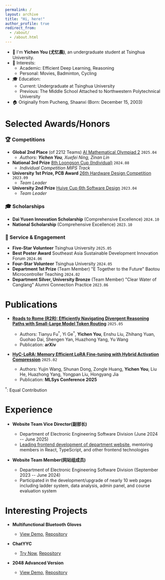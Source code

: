 ```yaml
---
permalink: /
layout: archive
title: "Hi, here!"
author_profile: true
redirect_from: 
  - /about/
  - /about.html
---
```


- 🌱 I'm **Yichen You (尤忆晨)**, an undergraduate student at Tsinghua University.
- 🌟 Interests:
  - Academic: Efficient Deep Learning, Reasoning
  - Personal: Movies, Badminton, Cycling
- 🎓 Education:
  - Current: Undergraduate at Tsinghua University
  - Previous: The Middle School Attached to Northwestern Polytechnical University
- 🏠 Originally from Pucheng, Shaanxi (Born: December 15, 2003)

Selected Awards/Honors
======
### 🏆 Competitions
* **Global 2nd Place** (of 2212 Teams) [AI Mathematical Olympiad 2](https://github.com/imagination-research/aimo2) `2025.04`
  - *Authors: **Yichen You**, Xuefei Ning, Zinan Lin* 
* **National 3rd Prize** [8th Loongson Cup (Individual)](https://github.com/youyc22/NSCSCC-2024) `2024.08`
  - *Individual Competition MIPS Track*
* **University 1st Prize, PCB Award** [26th Hardware Design Competition](https://github.com/youyc22/Multifunctional) `2023.09`
  - *Team Leader*
* **University 2nd Prize** [Huiye Cup 6th Software Design](https://github.com/youyc22/EESDC6-2048-Advanced-Version) `2023.04`
  - *Team Leader*


### 🎓 Scholarships
* **Dai Yusen Innovation Scholarship** (Comprehensive Excellence) `2024.10`
* **National Scholarship** (Comprehensive Excellence) `2023.10`

### 🌟 Service & Engagement
* **Five-Star Volunteer** Tsinghua University `2025.05`
* **Best Poster Award** Southeast Asia Sustainable Development Innovation Forum `2024.06`
* **Four-Star Volunteer** Tsinghua University `2024.05`
* **Department 1st Prize** (Team Member) "E Together to the Future" Baotou Microcontroller Teaching `2024.02`
* **Department Silver, University Bronze** (Team Member) "Clear Water of Canglang" Alumni Connection Practice `2023.06`


Publications
======
* **[Roads to Rome (R2R): Efficiently Navigating Divergent Reasoning Paths with Small-Large Model Token Routing](https://arxiv.org/abs/2505.21600)** `2025.05`
  * Authors: Tianyu Fu<sup>†</sup>, Yi Ge<sup>†</sup>, **Yichen You**, Enshu Liu, Zhihang Yuan, Guohao Dai, Shengen Yan, Huazhong Yang, Yu Wang
  * Publication: **arXiv**

* **[HyC-LoRA: Memory Efficient LoRA Fine-tuning with Hybrid Activation Compression](https://mlsys.org/virtual/2025/poster/3254)** `2025.02`
  * Authors: Yujin Wang, Shunan Dong, Zongle Huang, **Yichen You**, Liu He, Huazhong Yang, Yongpan Liu, Hongyang Jia
  * Publication: **MLSys Conference 2025**

<sup>†</sup>: Equal Contribution

Experience
======

* **Website Team Vice Director(副部长)** 
  - Department of Electronic Engineering Software Division (June 2024 -- June 2025)
  - [Leading frontend development of department website](https://github.com/eesast/web/commits?author=youyc22), mentoring members in React, TypeScript, and other frontend technologies

* **Website Team Member(网站组成员)** 
  - Department of Electronic Engineering Software Division (September 2023 -- June 2024)
  - Participated in the development/upgrade of nearly 10 web pages including ladder system, data analysis, admin panel, and course evaluation system

Interesting Projects
======

* **Multifunctional Bluetooth Gloves**
  - [View Demo](https://www.bilibili.com/video/BV15vhNeVEf2/?buvid=XX7FEF57B71126598F841306849E8549C78A2&from_spmid=main.space.0.0&is_story_h5=false&mid=FrQwjFoHdeLGOc8Z%2FV3wbA%3D%3D&p=1&plat_id=116&share_from=ugc&share_medium=android&share_plat=android&share_session_id=7cc36755-9967-4eba-b0ea-abf7133892b8&share_source=COPY&share_tag=s_i&spmid=united.player-video-detail.0.0&timestamp=1719925916&unique_k=aUT48rB&up_id=398884791), [Repository](https://github.com/youyc22/Multifunctional)

* **ChatYYC**
  - [Try Now](https://youyc22.github.io/ChatYYC/), [Repository](https://github.com/youyc22/ChatYYC)

* **2048 Advanced Version**
  - [View Demo](https://www.bilibili.com/video/BV15k4y1a79S/?buvid=XU79E427CC18495329BD3B87F1BE15AB876AA&from_spmid=main.space.0.0&is_story_h5=false&mid=FrQwjFoHdeLGOc8Z%2FV3wbA%3D%3D&p=1&plat_id=114&share_from=ugc&share_medium=android&share_plat=android&share_session_id=6668f37e-1caf-431b-ba6b-e087e95eb7c7&share_source=WEIXIN&share_tag=s_i&spmid=united.player-video-detail.0.0&timestamp=1748703250&unique_k=KZ4qQiG&up_id=398884791), [Repository](https://github.com/youyc22/EESDC6-2048-Advanced-Version)